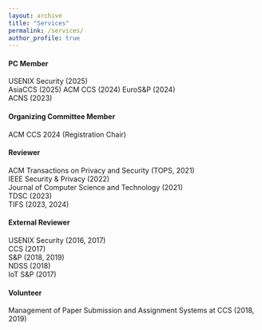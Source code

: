 ```yaml
---
layout: archive
title: "Services"
permalink: /services/
author_profile: true
---
```


#### PC Member 
USENIX Security (2025)  
AsiaCCS (2025)
ACM CCS (2024) 
EuroS&P (2024)  
ACNS (2023)

#### Organizing Committee Member
ACM CCS 2024 (Registration Chair)

#### Reviewer
ACM Transactions on Privacy and Security (TOPS, 2021)  
IEEE Security & Privacy (2022)  
Journal of Computer Science and Technology (2021)  
TDSC (2023)  
TIFS (2023, 2024)

#### External Reviewer
USENIX Security (2016, 2017)  
CCS (2017)  
S&P (2018, 2019)  
NDSS (2018)  
IoT S&P (2017)

#### Volunteer
Management of Paper Submission and Assignment Systems at CCS (2018, 2019)
